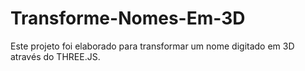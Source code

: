 # Transforme-Nomes-Em-3D
Este projeto foi elaborado para transformar um nome digitado em 3D através do THREE.JS.  
